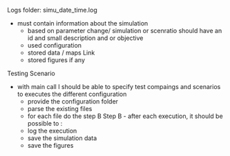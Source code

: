 Logs folder:
simu_date_time.log

- must contain information about the simulation
  - based on parameter change/ simulation or scenratio should have an id and small description and or objective
  - used configuration
  - stored data / maps Link
  - stored figures if any

Testing Scenario

- with main call I should be able to specify test compaings and scenarios to executes the different configuration
  - provide the configuration folder
  - parse the existing files
  - for each file do the step B
Step B - after each execution, it should be possible to :
  - log the execution
  - save the simulation data
  - save the figures
